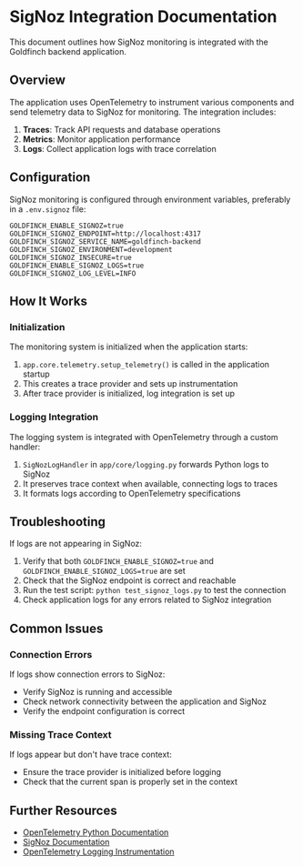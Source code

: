 # SigNoz Integration Documentation

This document outlines how SigNoz monitoring is integrated with the Goldfinch backend application.

## Overview

The application uses OpenTelemetry to instrument various components and send telemetry data to SigNoz for monitoring. The integration includes:

1. **Traces**: Track API requests and database operations
2. **Metrics**: Monitor application performance 
3. **Logs**: Collect application logs with trace correlation

## Configuration

SigNoz monitoring is configured through environment variables, preferably in a `.env.signoz` file:

```
GOLDFINCH_ENABLE_SIGNOZ=true
GOLDFINCH_SIGNOZ_ENDPOINT=http://localhost:4317
GOLDFINCH_SIGNOZ_SERVICE_NAME=goldfinch-backend
GOLDFINCH_SIGNOZ_ENVIRONMENT=development
GOLDFINCH_SIGNOZ_INSECURE=true
GOLDFINCH_ENABLE_SIGNOZ_LOGS=true
GOLDFINCH_SIGNOZ_LOG_LEVEL=INFO
```

## How It Works

### Initialization

The monitoring system is initialized when the application starts:

1. `app.core.telemetry.setup_telemetry()` is called in the application startup
2. This creates a trace provider and sets up instrumentation
3. After trace provider is initialized, log integration is set up

### Logging Integration

The logging system is integrated with OpenTelemetry through a custom handler:

1. `SigNozLogHandler` in `app/core/logging.py` forwards Python logs to SigNoz
2. It preserves trace context when available, connecting logs to traces
3. It formats logs according to OpenTelemetry specifications

## Troubleshooting

If logs are not appearing in SigNoz:

1. Verify that both `GOLDFINCH_ENABLE_SIGNOZ=true` and `GOLDFINCH_ENABLE_SIGNOZ_LOGS=true` are set
2. Check that the SigNoz endpoint is correct and reachable
3. Run the test script: `python test_signoz_logs.py` to test the connection
4. Check application logs for any errors related to SigNoz integration

## Common Issues

### Connection Errors

If logs show connection errors to SigNoz:
- Verify SigNoz is running and accessible
- Check network connectivity between the application and SigNoz
- Verify the endpoint configuration is correct

### Missing Trace Context

If logs appear but don't have trace context:
- Ensure the trace provider is initialized before logging
- Check that the current span is properly set in the context

## Further Resources

- [OpenTelemetry Python Documentation](https://opentelemetry-python.readthedocs.io/en/latest/)
- [SigNoz Documentation](https://signoz.io/docs/)
- [OpenTelemetry Logging Instrumentation](https://github.com/open-telemetry/opentelemetry-python/tree/main/opentelemetry-sdk) 